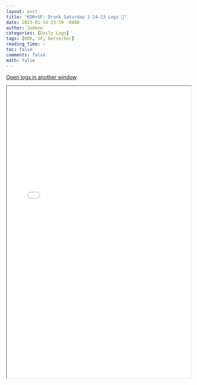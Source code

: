 ```yaml
---
layout: post
title: "KDR+SF: Drunk Saturday 1-14-23 Logs 📜"
date: 2023-01-14 23:59 -0800
author: Jodene
categories: [Daily Logs]
tags: [KDR, SF, berserker]
reading_time: ~
toc: false
comments: false
math: false
---
```


<a href="/assets/logs/2023/January/daily/1-14-23-SF/index.html#KDR%2BSF%3A%20Drunk%20Raid%201-14-23" target="_blank">Open logs in another window</a>

<iframe src="/assets/logs/2023/January/daily/1-14-23-SF/index.html#KDR%2BSF%3A%20Drunk%20Raid%201-14-23" width="100%" height="800" style="display:block; margin: 0 auto;"> </iframe>
